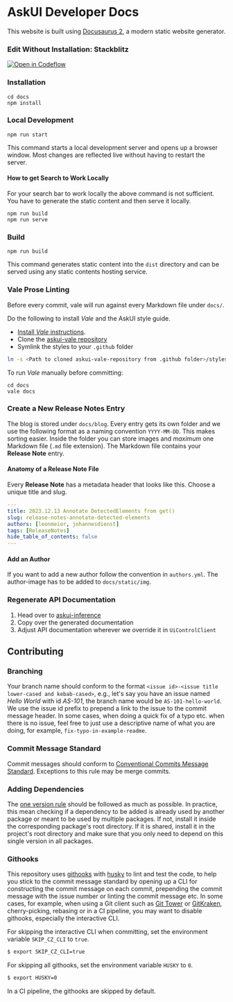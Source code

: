 # AskUI Developer Docs

This website is built using [Docusaurus 2](https://docusaurus.io/), a modern static website generator.

### Edit Without Installation: Stackblitz

[![Open in Codeflow](https://developer.stackblitz.com/img/open_in_codeflow.svg)](https:///pr.new/askui/askui-dev-docs)

### Installation

```shell
cd docs
npm install
```

### Local Development

```shell
npm run start
```

This command starts a local development server and opens up a browser window. Most changes are reflected live without having to restart the server.

#### How to get Search to Work Locally

For your search bar to work locally the above command is not sufficient.
You have to generate the static content and then serve it locally.

```shell
npm run build
npm run serve
```

### Build

```shell
npm run build
```

This command generates static content into the `dist` directory and can be served using any static contents hosting service.

### Vale Prose Linting

Before every commit, vale will run against every Markdown file under `docs/`.

Do the following to install _Vale_ and the AskUI style guide.

* [Install _Vale_ instructions](https://vale.sh/docs/vale-cli/installation/).
* Clone the [askui-vale repository](https://github.com/askui/askui-vale)
* Symlink the styles to your `.github` folder

```bash
ln -s <Path to cloned askui-vale-repository from .github folder>/styles .github/styles
```

To run _Vale_ manually before committing:

```shell
cd docs
vale docs
```

### Create a New Release Notes Entry

The blog is stored under `docs/blog`. Every entry gets its own folder and we use the following format as a naming convention `YYYY-MM-DD`. This makes sorting easier. Inside the folder you can store images and _maximum_ one Markdown file (`.md` file extension). The Markdown file contains your **Release Note** entry.

#### Anatomy of a Release Note File

Every **Release Note** has a metadata header that looks like this.
Choose a unique title and slug.

```yaml
---
title: 2023.12.13 Annotate DetectedElements from get()
slug: release-notes-annotate-detected-elements
authors: [leonmeier, johannesdienst]
tags: [ReleaseNotes]
hide_table_of_contents: false
---
```

#### Add an Author

If you want to add a new author follow the convention in `authors.yml`. The author-image has to be added to `docs/static/img`.

### Regenerate API Documentation

1. Head over to [askui-inference](https://github.com/askui/askui-inference#generate-fluent-api-and-documentation)
2. Copy over the generated documentation
3. Adjust API documentation wherever we override it in `UiControlClient`

## Contributing

### Branching

Your branch name should conform to the format `<issue id>-<issue title lower-cased and kebab-cased>`, e.g., let's say you have an issue named *Hello World* with id *AS-101*, the branch name would be `AS-101-hello-world`. We use the issue id prefix to prepend a link to the issue to the commit message header. In some cases, when doing a quick fix of a typo etc. when there is no issue, feel free to just use a descriptive name of what you are doing, for example, `fix-typo-in-example-readme`.

### Commit Message Standard

Commit messages should conform to [Conventional Commits Message Standard](https://www.conventionalcommits.org/en/v1.0.0/). Exceptions to this rule may be merge commits.

### Adding Dependencies

The [one version rule](https://opensource.google/documentation/reference/thirdparty/oneversion#:~:text=There%20may%20only%20be%20one,several%20reasons%20for%20this%20restriction.) should be followed as much as possible. In practice, this mean checking if a dependency to be added is already used by another package or meant to be used by multiple packages. If not, install it inside the corresponding package's root directory. If it is shared, install it in the project's root directory and make sure that you only need to depend on this single version in all packages. 

### Githooks

This repository uses [githooks](https://git-scm.com/docs/githooks) with [husky](https://github.com/typicode/husky) to lint and test the code, to help you stick to the commit message standard by opening up a CLI for constructing the commit message on each commit, prepending the commit message with the issue number or linting the commit message etc. In some cases, for example, when using a Git client such as [Git Tower](https://www.git-tower.com/) or [GitKraken](https://www.gitkraken.com/), cherry-picking, rebasing or in a CI pipeline, you may want to disable githooks, especially the interactive CLI.

For skipping the interactive CLI when committing, set the environment variable `SKIP_CZ_CLI` to `true`.
```sh
$ export SKIP_CZ_CLI=true
```

For skipping all githooks, set the environment variable `HUSKY` to `0`.
```sh
$ export HUSKY=0
```

In a CI pipeline, the githooks are skipped by default.
